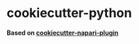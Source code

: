 # cookiecutter-python

**Based on [cookiecutter-napari-plugin](https://github.com/napari/cookiecutter-napari-plugin)**